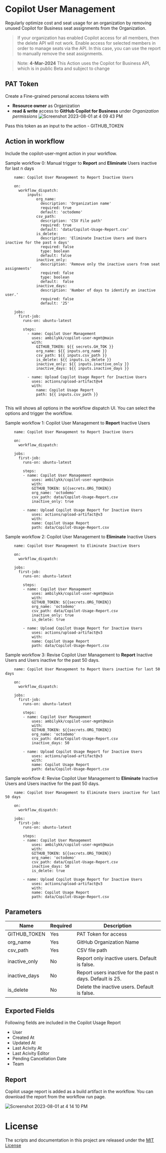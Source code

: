 # Copilot User Management 
Regularly optimize cost and seat usage for an organization by removing unused Copilot for Business seat assignments from the Organization.

> If your organization has enabled Copilot access for all members, then the delete API will not work. Enable access for selected members in order to manage seats via the API. In this case, you can use the report to manually remove the seat assignments.


> Note: **4-Mar-2024** This Action uses the Copilot for Business API, which is in public Beta and subject to change


## PAT Token
Create a Fine-grained personal access tokens with 
       
  - **Resource owner** as Organization
  - **read & write** access to **GitHub Copilot for Business** under _Organization permissions_
        ![Screenshot 2023-08-01 at 4 09 43 PM](https://github.com/ambilykk/copilot-usage-report/assets/10282550/543d34a0-c0ab-40c7-a192-a2b7ab0fcd7c)

Pass this token as an input to the action - GITHUB_TOKEN


## Action in workflow

Include the copilot-user-mgmt action in your workflow. 

Sample workflow 0: Manual trigger to **Report** and **Eliminate** Users inactive for last n days

```
    name: Copilot User Management to Report Inactive Users

    on:
      workflow_dispatch:
          inputs:
              org_name: 
                description: 'Organization name'
                required: true
                default: 'octodemo'
              csv_path:
                description: 'CSV File path'
                required: true
                default: 'data/Copilot-Usage-Report.csv'
              is_delete:
                description: 'Eliminate Inactive Users and Users inactive for the past n days'
                required: false
                type: boolean
                default: false
              inactive_only:
                description: 'Remove only the inactive users from seat assignments'
                required: false
                type: boolean
                default:  false
              inactive_days:
                description: 'Number of days to identify an inactive user.'
                required: false
                default: '25'

    jobs:
      first-job:
        runs-on: ubuntu-latest
        
        steps:
          - name: Copilot User Management
            uses: ambilykk/copilot-user-mgmt@main
            with:        
              GITHUB_TOKEN: ${{ secrets.GH_TOK }}
              org_name: ${{ inputs.org_name }} 
              csv_path: ${{ inputs.csv_path }} 
              is_delete: ${{ inputs.is_delete }}
              inactive_only: ${{ inputs.inactive_only }}
              inactive_days: ${{ inputs.inactive_days }}
        
          - name: Upload Copilot Usage Report for Inactive Users
            uses: actions/upload-artifact@v4
            with:
              name: Copilot Usage Report
              path: ${{ inputs.csv_path }}   
     
```
This will shows all options in the workflow dispatch UI. You can select the options and trigger the workflow.


Sample workflow 1: Copilot User Management to **Report** Inactive Users

```
    name: Copilot User Management to Report Inactive Users

    on:
      workflow_dispatch:

    jobs:
      first-job:
        runs-on: ubuntu-latest
        
        steps:
        - name: Copilot User Management
            uses: ambilykk/copilot-user-mgmt@main
            with:        
            GITHUB_TOKEN: ${{secrets.ORG_TOKEN}}
            org_name: 'octodemo'
            csv_path: data/Copilot-Usage-Report.csv
            inactive_only: true
        
        - name: Upload Copilot Usage Report for Inactive Users
            uses: actions/upload-artifact@v3
            with:
            name: Copilot Usage Report
            path: data/Copilot-Usage-Report.csv      
```

Sample workflow 2: Copilot User Management to **Eliminate** Inactive Users

```
    name: Copilot User Management to Eliminate Inactive Users

    on:
      workflow_dispatch:

    jobs:
      first-job:
        runs-on: ubuntu-latest
        
        steps:
        - name: Copilot User Management
            uses: ambilykk/copilot-user-mgmt@main
            with:        
            GITHUB_TOKEN: ${{secrets.ORG_TOKEN}}
            org_name: 'octodemo'
            csv_path: data/Copilot-Usage-Report.csv
            inactive_only: true
            is_delete: true
        
        - name: Upload Copilot Usage Report for Inactive Users
            uses: actions/upload-artifact@v3
            with:
            name: Copilot Usage Report
            path: data/Copilot-Usage-Report.csv      
```

Sample workflow 3: Revise Copilot User Management to **Report** Inactive Users and Users inactive for the past 50 days.

```
    name: Copilot User Management to Report Users inactive for last 50 days

    on:
      workflow_dispatch:

    jobs:
      first-job:
        runs-on: ubuntu-latest
        
        steps:
        - name: Copilot User Management
            uses: ambilykk/copilot-user-mgmt@main
            with:        
            GITHUB_TOKEN: ${{secrets.ORG_TOKEN}}
            org_name: 'octodemo'
            csv_path: data/Copilot-Usage-Report.csv
            inactive_days: 50
        
        - name: Upload Copilot Usage Report for Inactive Users
            uses: actions/upload-artifact@v3
            with:
            name: Copilot Usage Report
            path: data/Copilot-Usage-Report.csv      
```

Sample workflow 4: Revise Copilot User Management to **Eliminate** Inactive Users and Users inactive for the past 50 days.

```
    name: Copilot User Management to Eliminate Users inactive for last 50 days

    on:
      workflow_dispatch:

    jobs:
      first-job:
        runs-on: ubuntu-latest
        
        steps:
        - name: Copilot User Management
            uses: ambilykk/copilot-user-mgmt@main
            with:        
            GITHUB_TOKEN: ${{secrets.ORG_TOKEN}}
            org_name: 'octodemo'
            csv_path: data/Copilot-Usage-Report.csv
            inactive_days: 50
            is_delete: true
        
        - name: Upload Copilot Usage Report for Inactive Users
            uses: actions/upload-artifact@v3
            with:
            name: Copilot Usage Report
            path: data/Copilot-Usage-Report.csv      
```


## Parameters

| Name                           | Required  | Description                                                           |
|--------------------------------|------------|----------------------------------------------------------------------|
| GITHUB_TOKEN                 | Yes | PAT Token for access    |
| org_name                       | Yes | GitHub Organization Name                                      |
| csv_path                       | Yes | CSV file path                                   |
| inactive_only                | No  | Report only inactive users. Default is false. |
| inactive_days               | No  | Report users inactive for the past n days. Default is 25. |
| is_delete                      | No  | Delete the inactive users. Default is false. |

## Exported Fields
Following fields are included in the Copilot Usage Report
- User
- Created At
- Updated At
- Last Acivity At
- Last Acivity Editor
- Pending Cancellation Date
- Team

## Report
Copilot usage report is added as a build artifact in the workflow. You can download the report from the workflow run page.

![Screenshot 2023-08-01 at 4 14 10 PM](https://github.com/ambilykk/copilot-usage-report/assets/10282550/7fef1ea7-5bf8-4ba8-b5d7-95396d08693b)


# License

The scripts and documentation in this project are released under the [MIT License](./LICENSE)
